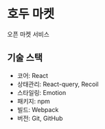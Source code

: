 # 호두 마켓

오픈 마켓 서비스

##  기술 스택

- 코어: React
- 상태관리: React-query, Recoil
- 스타일링: Emotion
- 패키지: npm
- 빌드: Webpack
- 버전: Git, GitHub
